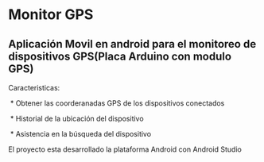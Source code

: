 Monitor GPS
========================

Aplicación Movil en android para el monitoreo de dispositivos GPS(Placa Arduino con modulo GPS)
--------------

Caracteristicas:

  * Obtener las coorderanadas GPS de los dispositivos conectados

  * Historial de la ubicación del dispositivo

  * Asistencia en la búsqueda del dispositivo

El proyecto esta desarrollado la plataforma Android con Android Studio
